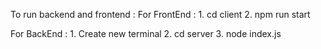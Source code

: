 To run backend and frontend :
For FrontEnd : 1. cd client
               2.  npm run start

For BackEnd : 1. Create new terminal
              2. cd server
              3. node index.js
              


